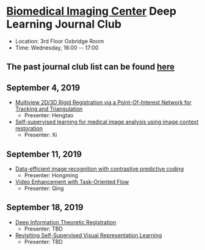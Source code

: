 
# [Biomedical Imaging Center](http://biotech.rpi.edu/centers/bic) Deep Learning Journal Club

* Location: 3rd Floor Oxbridge Room
* Time: Wednesday, 16:00 -- 17:00

## The past journal club list can be found [here](past_list.md)


## September 4, 2019


* [Multiview 2D/3D Rigid Registration via a Point-Of-Interest Network for Tracking and Triangulation](https://arxiv.org/pdf/1903.03896.pdf)
	* Presenter: Hengtao
* [Self-supervised learning for medical image analysis using image context restoration](https://www.sciencedirect.com/science/article/pii/S1361841518304699)
	* Presenter: Xi
 
## September 11, 2019


* [Data-efficient image recognition with contrastive predictive coding](https://arxiv.org/abs/1905.09272)
	* Presenter: Hongming
* [Video Enhancement with Task-Oriented Flow](https://link.springer.com/article/10.1007/s11263-018-01144-2)
	* Presenter: Qing


## September 18, 2019

* [Deep Information Theoretic Registration](https://arxiv.org/abs/1901.00040)
	* Presenter: TBD
* [Revisiting Self-Supervised Visual Representation Learning](https://arxiv.org/abs/1901.09005)
  * Presenter: TBD
